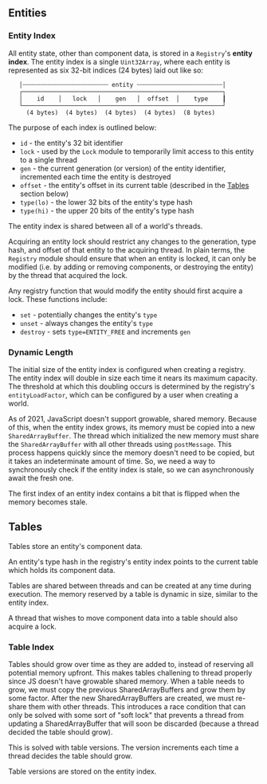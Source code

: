 ## Entities

### Entity Index

All entity state, other than component data, is stored in a `Registry`'s **entity index**. The entity index is a single `Uint32Array`, where each entity is represented as six 32-bit indices (24 bytes) laid out like so:

```
   │┄┄┄┄┄┄┄┄┄┄┄┄┄┄┄┄┄┄┄┄┄┄┄┄ entity ┄┄┄┄┄┄┄┄┄┄┄┄┄┄┄┄┄┄┄┄┄┄┄┄│
   ┌────────────────────────────────────────────────────────┐
   │    id    │   lock   │    gen   │  offset  │    type    ┃
   └────────────────────────────────────────────────────────┘
     (4 bytes)  (4 bytes)  (4 bytes)  (4 bytes)  (8 bytes)
```

The purpose of each index is outlined below:

- `id` - the entity's 32 bit identifier
- `lock` - used by the `Lock` module to temporarily limit access to this entity to a single thread
- `gen` - the current generation (or version) of the entity identifier, incremented each time the entity is destroyed
- `offset` - the entity's offset in its current table (described in the [Tables](#Tables) section below)
- `type(lo)` - the lower 32 bits of the entity's type hash
- `type(hi)` - the upper 20 bits of the entity's type hash

The entity index is shared between all of a world's threads.

Acquiring an entity lock should restrict any changes to the generation, type hash, and offset of that entity to the acquiring thread. In plain terms, the `Registry` module should ensure that when an entity is locked, it can only be modified (i.e. by adding or removing components, or destroying the entity) by the thread that acquired the lock.

Any registry function that would modify the entity should first acquire a lock. These functions include:

- `set` - potentially changes the entity's `type`
- `unset` - always changes the entity's `type`
- `destroy` - sets `type=ENTITY_FREE` and increments `gen`

### Dynamic Length

The initial size of the entity index is configured when creating a registry. The entity index will double in size each time it nears its maximum capacity. The threshold at which this doubling occurs is determined by the registry's `entityLoadFactor`, which can be configured by a user when creating a world.

As of 2021, JavaScript doesn't support growable, shared memory. Because of this, when the entity index grows, its memory must be copied into a new `SharedArrayBuffer`. The thread which initialized the new memory must share the `SharedArrayBuffer` with all other threads using `postMessage`. This process happens quickly since the memory doesn't need to be copied, but it takes an indeterminate amount of time. So, we need a way to synchronously check if the entity index is stale, so we can asynchronously await the fresh one.

The first index of an entity index contains a bit that is flipped when the memory becomes stale.

## Tables

Tables store an entity's component data.

An entity's type hash in the registry's entity index points to the current table which holds its component data.

Tables are shared between threads and can be created at any time during execution. The memory reserved by a table is dynamic in size, similar to the entity index.

A thread that wishes to move component data into a table should also acquire a lock.

### Table Index

Tables should grow over time as they are added to, instead of reserving all potential memory upfront. This makes tables challening to thread properly since JS doesn't have growable shared memory.
When a table needs to grow, we must copy the previous SharedArrayBuffers and grow them by some factor. After the new
SharedArrayBuffers are created, we must re-share them with other threads. This introduces a race condition
that can only be solved with some sort of "soft lock" that prevents a thread from updating a SharedArrayBuffer that
will soon be discarded (because a thread decided the table should grow).

This is solved with table versions. The version increments each time a thread decides the table should grow.

Table versions are stored on the entity index.
